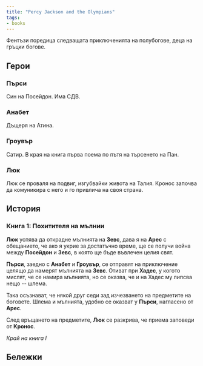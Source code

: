 ```yaml
---
title: "Percy Jackson and the Olympians"
tags: 
- books
---
```

Фентъзи поредица следващата приключенията на полубогове, деца на гръцки богове. 

## Герои
### Пърси
Син на Посейдон. Има СДВ.
### Анабет
Дъщеря на Атина.
### Гроувър
Сатир. В края на книга първа поема по пътя на търсенето на Пан.
### Люк
Люк се проваля на подвиг, изгубвайки живота на Талия. Кронос започва да комуникира с него и го привлича на своя страна.
## История
### Книга 1: Похитителя на мълнии
**Люк** успява да открадне мълнията на **Зевс**, дава я на **Арес** с обещанието, че ако я укрие за достатъчно време, ще се получи война между **Посейдон** и **Зевс**, в която ще бъде въвлечен целия свят.

**Пърси**, заедно с **Анабет** и **Гроувър**, се отправят на приключение целящо да намерят мълнията на **Зевс**. Отиват при **Хадес**, у когото мислят, че се намира мълнията, но се оказва, че и на Хадес му липсва нещо -- шлема.

Така осъзнават, че някой друг седи зад изчезването на предметите на боговете. Шлема и мълнията, удобно се оказват у **Пърси**, нагласено от **Арес**. 

След връщането на предметите, **Люк** се разкрива, че приема заповеди от **Кронос**. 

*Край на книга I*

## Бележки